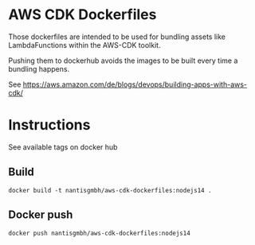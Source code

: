 # AWS CDK Dockerfiles

Those dockerfiles are intended to be used for bundling assets like LambdaFunctions within the AWS-CDK toolkit.

Pushing them to dockerhub avoids the images to be built every time a bundling happens.

See https://aws.amazon.com/de/blogs/devops/building-apps-with-aws-cdk/

# Instructions
See available tags on docker hub

## Build
`docker build -t nantisgmbh/aws-cdk-dockerfiles:nodejs14 .`

## Docker push 
`docker push nantisgmbh/aws-cdk-dockerfiles:nodejs14`